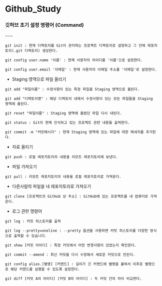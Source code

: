 # Github_Study

<h3>깃허브 초기 설정 명령어 (Command)</h3>
----
<pre><code>git init : 현재 디렉토리를 Git이 관리하는 프로젝트 디렉토리로 설정하고 그 안에 레포지토리(.git 디렉토리) 생성한다.</code></pre>
<pre><code>git config user.name '이름' : 현재 사용자의 아이디를 '이름'으로 설정한다.</code></pre>
<pre><code>git config user.email '이메일' : 현재 사용자의 이메일 주소를 '이메일'로 설정한다.</code></pre>

* Staging 영역으로 파일 올리기
<pre><code>git add "파일이름" : 수정사항이 있는 특정 파일을 Staging 영역으로 올린다.</code></pre>
<pre><code>git add "디렉토리명" : 해당 디렉토리 내에서 수정사항이 있는 모든 파일들을 Staging 영역에 올린다.</code></pre>
<pre><code>git reset "파일이름" : Staging 영역에 올렸던 파일 다시 내린다.</code></pre>
<pre><code>git status : Git이 현재 인식하고 있는 프로젝트 관련 내용들 출력한다.</code></pre>
<pre><code>git commit -m "커밋메시지" : 현재 Staging 영역에 있는 파일에 대한 메세지를 추가한다.</code></pre>

* 자료 올리기
<pre><code>git push : 로컬 레포지토리의 내용을 리모트 레포지토리에 보낸다.</code></pre>

* 파일 가져오기
<pre><code>git pull : 리모트 레포지토리의 내용을 로컬 레포지토리로 가져온다.</code></pre>

* 다른사람의 파일을 내 레포지토리로 가져오기
<pre><code>git clone [프로젝트의 GitHub 상 주소] : GitHub에 있는 프로젝트를 내 컴퓨터로 가져온다.</code></pre>

* 로그 관련 명령어
<pre><code>git log : 커밋 히스토리를 출력</code></pre>
<pre><code>git log --pretty=oneline : --pretty 옵션을 사용하면 커밋 히스토리를 다양한 방식으로 출력할 수 있습니다.</code></pre>
<pre><code>git show [커밋 아이디] : 특정 커밋에서 어떤 변경사항이 있었는지 확인한다.</code></pre>
<pre><code>git commit --amend : 최신 커밋을 다시 수정해서 새로운 커밋으로 만든다.</code></pre>
<pre><code>git config alias.[별명] [커맨드] : 길이가 긴 커맨드에 별명을 붙여서 이후로 별명으로 해당 커맨드를 실행할 수 있도록 설정한다.</code></pre>
<pre><code>git diff [커밋 A의 아이디] [커밋 B의 아이디] : 두 커밋 간의 차이 비교한다.</code></pre>
